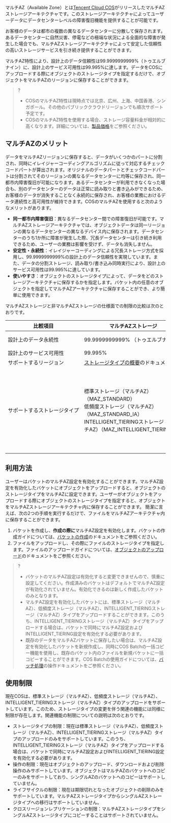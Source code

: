 

マルチAZ（Available Zone）とは[Tencent Cloud COS](https://www.tencentcloud.com/products/cos)がリリースしたマルチAZストレージアーキテクチャです。このストレージアーキテクチャによってユーザーデータにデータセンターレベルの障害復旧機能を提供することが可能です。

お客様のデータは都市の複数の異なるデータセンターに分散して保存されます。あるデータセンターに自然災害、停電などの極端な状況による全面的な障害が発生した場合でも、マルチAZストレージアーキテクチャによって安定した信頼性の高いストレージサービスを引き続き提供することができます。

マルチAZ特性により、設計上のデータ信頼性は99.9999999999%（トゥエルブナイン）に、設計上のサービス可用性は99.995%に達します。データをCOSにアップロードする際にオブジェクトのストレージタイプを指定するだけで、オブジェクトをマルチAZのリージョンに保存することができます。

> ?
> - COSのマルチAZ特性は現時点では北京、広州、上海、中国香港、シンガポール。その他のパブリッククラウドリージョンでも順次サポート予定です。
> - COSのマルチAZ特性を使用する場合、ストレージ容量料金が相対的に高くなります。詳細については、[製品価格](https://buy.intl.cloud.tencent.com/price/cos?lang=en&pg=)をご参照ください。

## マルチAZのメリット

データをマルチAZリージョンに保存すると、データがいくつかのパートに分割され、同時にイレイジャーコーディングアルゴリズムに従って対応するチェックコードパートが算出されます。オリジナルのデータパートとチェックコードパートは分割されてそのリージョンの異なるデータセンターに均等に保存され、同一都市内障害復旧が可能になります。あるデータセンターが利用できなくなった場合も、別のデータセンターのデータは正常に読み取りと書き込みができるため、お客様のデータが消失することなく永続的に保存され、お客様の業務におけるデータ連続性と高可用性が維持できます。COSのマルチAZを使用すると次のようなメリットがあります。

- **同一都市内障害復旧**：異なるデータセンター間での障害復旧が可能です。マルチAZストレージアーキテクチャでは、オブジェクトデータは同一リージョンの異なるデータセンターの異なるデバイス内に保存されます。データセンターのうち1か所に障害が発生した際、冗長データセンターは引き続き利用できるため、ユーザーの業務は影響を受けず、データも消失しません。
- **安定性・永続性**：イレイジャーコーディングによる冗長ストレージ方式を採用し、99.9999999999%の設計上のデータ信頼性を実現しています。また、データの分割ストレージ、読み取り/書き込み同時実行により、設計上のサービス可用性は99.995%に達しています。
- **使いやすさ**：オブジェクトのストレージタイプによって、データをどのストレージアーキテクチャに保存するかを指定します。バケット内の任意のオブジェクトを指定してマルチAZアーキテクチャに保存することができ、より簡単に使用できます。

マルチAZストレージと非マルチAZストレージの仕様面での制限の比較は次のとおりです。

<table>
<thead>
<tr>
<th>比較項目</th>
<th>マルチAZストレージ</th>
<th>非マルチAZストレージ</th>
</tr>
</thead>
<tbody><tr>
<td nowrap="nowrap">設計上のデータ永続性</td>
<td nowrap="nowrap">99.9999999999%  （トゥエルブナイン）</td>
<td>99.999999999%（イレブンナイン）</td>
</tr>
<tr>
<td>設計上のサービス可用性</td>
<td>99.995%</td>
<td>99.99%</td>
</tr>
<tr>
<td>サポートするリージョン</td>
<td colspan=2> <a href="https://intl.cloud.tencent.com/document/product/436/30925">ストレージタイプの概要</a>のドキュメントをご参照ください</td>
</tr>
<tr>
<td nowrap="nowrap">サポートするストレージタイプ</td>
<td>標準ストレージ（マルチAZ）（MAZ_STANDARD）<br>低頻度ストレージ（マルチAZ）（MAZ_STANDARD_IA）<br>INTELLIGENT_TIERINGストレージ（マルチAZ）（MAZ_INTELLIGENT_TIERING）</td>
<td>標準ストレージ（STANDARD）<br>低頻度ストレージ（STANDARD_IA）<br>アーカイブストレージ（ARCHIVE）<br>ディープアーカイブストレージ（DEEP_ARCHIVE）<br>INTELLIGENT_TIERINGストレージ（INTELLIGENT_TIERING）</td>
</tr>
</tbody></table>


## 利用方法

ユーザーはバケットのマルチAZ設定を有効化することができます。マルチAZ設定を有効化したバケットにオブジェクトをアップロードすると、オブジェクトのストレージタイプをマルチAZに設定できます。ユーザーがオブジェクトをアップロードする際にオブジェクトのストレージタイプを指定すると、オブジェクトをマルチAZストレージアーキテクチャ内に保存することができます。
簡潔に言えば、次の2つの手順を実行するだけで、ファイルをマルチAZアーキテクチャ内に保存することができます。

1. バケットを作成し、**作成の際に**マルチAZ設定を有効化します。バケットの作成ガイドについては、[バケットの作成](https://intl.cloud.tencent.com/document/product/436/13309)のドキュメントをご参照ください。
2. ファイルをアップロードし、その際にファイルのストレージタイプを指定します。ファイルのアップロードガイドについては、[オブジェクトのアップロード](https://intl.cloud.tencent.com/document/product/436/13321)のドキュメントをご参照ください。

> ?
> - バケットのマルチAZ設定は有効化すると変更できませんので、慎重に設定してください。作成済みのバケットはデフォルトでマルチAZ設定が有効化されていません。有効化できるのは新しく作成したバケットのみとなります。
> - マルチAZ設定を有効化したバケットには、標準ストレージ（マルチAZ）、低頻度ストレージ（マルチAZ）、INTELLIGENT_TIERINGストレージ（マルチAZ）タイプをアップロードすることができます。このうち、INTELLIGENT_TIERINGストレージ（マルチAZ）タイプをアップロードする場合は、バケットで同時にマルチAZ設定およびINTELLIGENT_TIERING設定を有効化する必要があります。
> - 既存のデータをマルチAZバケットに保存したい場合は、マルチAZ設定を有効化したバケットを新規作成し、同時にCOS Batchの一括コピー機能を使用し、既存のバケット内のファイルを新規バケットに一括コピーすることができます。COS Batchの使用ガイドについては、[バッチ処理](https://intl.cloud.tencent.com/document/product/436/32956)の操作ドキュメントをご参照ください。

## 使用制限

現在COSは、標準ストレージ（マルチAZ）、低頻度ストレージ（マルチAZ）、INTELLIGENT_TIERINGストレージ（マルチAZ）タイプのアップロードをサポートしています。このため、ストレージタイプの変更を伴う関連の機能には同様に制限が存在します。関連機能の制限についての説明は次のとおりです。

- ストレージタイプの制限：現在は標準ストレージ（マルチAZ）、低頻度ストレージ（マルチAZ）、INTELLIGENT_TIERINGストレージ（マルチAZ）タイプのアップロードのみをサポートしています。このうち、INTELLIGENT_TIERINGストレージ（マルチAZ）タイプをアップロードする場合は、バケットで同時にマルチAZ設定およびINTELLIGENT_TIERING設定を有効化する必要があります。
- 操作の制限：現在はオブジェクトのアップロード、ダウンロードおよび削除操作のみサポートしています。オブジェクトはマルチAZのバケットへのコピーのみをサポートしており、シングルAZのバケットへのコピーはサポートしていません。
- ライフサイクルの制限：現在は期限切れとなったオブジェクトの削除のみをサポートしています。マルチAZストレージタイプからシングルAZストレージタイプへの移行はサポートしていません。
- クロスリージョンレプリケーションの制限：マルチAZストレージタイプをシングルAZストレージタイプにコピーすることはサポートされていません。

